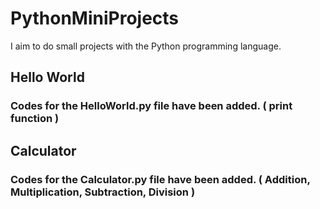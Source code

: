 # PythonMiniProjects
I aim to do small projects with the Python programming language.

## Hello World
### Codes for the HelloWorld.py file have been added. ( print function )

## Calculator
### Codes for the Calculator.py file have been added. ( Addition, Multiplication, Subtraction, Division )